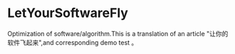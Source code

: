 # LetYourSoftwareFly
Optimization of software/algorithm.This is a translation of an article "让你的软件飞起来",and corresponding demo test 。

